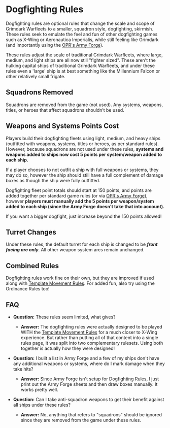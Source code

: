 # Dogfighting Rules
Dogfighting rules are optional rules that change the scale and scope of Grimdark Warfleets to a smaller, squadron style, dogfighting, skirmish. These rules seek to emulate the feel and fun of other dogfighting games such as X-Wing or Aeronautica Imperialis, while still feeling like Grimdark (and importantly using the [OPR's Army Forge](https://army-forge.onepagerules.com/)).

These rules adjust the scale of traditional Grimdark Warfleets, where large, medium, and light ships are all now still "fighter sized". These aren't the hulking capital ships of traditional Grimdark Warfleets, and under these rules even a 'large' ship is at best something like the Millennium Falcon or other relatively small frigate. 
## Squadrons Removed
Squadrons are removed from the game (not used). Any systems, weapons, titles, or heroes that affect squadrons shouldn’t be used. 
## Weapons and Systems Points Cost
Players build their dogfighting fleets using light, medium, and heavy ships (outfitted with weapons, systems, titles or heroes, as per standard rules). However, because squadrons are not used under these rules, **systems and weapons added to ships now cost 5 points per system/weapon added to each ship.** 

If a player chooses to not outfit a ship with full weapons or systems, they may do so, however the ship should still have a full complement of damage boxes as though the ship were fully outfitted. 

Dogfighting fleet point totals should start at 150 points, and points are added together per standard game rules (or via [OPR's Army Forge](https://army-forge.onepagerules.com/)), however **players must manually add the 5 points per weapon/system added to each ship (since the Army Forge doesn't take that into account).** 

If you want a bigger dogfight, just increase beyond the 150 points allowed!
## Turret Changes
Under these rules, the default turret for each ship is changed to be ***front facing arc only***. All other weapon system arcs remain unchanged. 
## Combined Rules
Dogfighting rules work fine on their own, but they are improved if used along with [Template Movement Rules](template-movement-rules.md). For added fun, also try using the Ordinance Rules too!

## FAQ
- **Question:** These rules seem limited, what gives?
	- **Answer:** The dogfighting rules were actually designed to be played WITH the [Template Movement Rules](template-movement-rules.md) for a much closer to X-Wing experience. But rather than putting all of that content into a single rules page, it was split into two complementary rulesets. Using both together is actually how they were designed!

- **Question:** I built a list in Army Forge and a few of my ships don't have any additional weapons or systems, where do I mark damage when they take hits?
	- **Answer:** Since Army Forge isn't setup for Dogfighting Rules, I just print out the Army Forge sheets and then draw boxes manually. It works pretty well. 

- **Question:** Can I take anti-squadron weapons to get their benefit against all ships under these rules?
	- **Answer:** No, anything that refers to "squadrons" should be ignored since they are removed from the game under these rules. 
